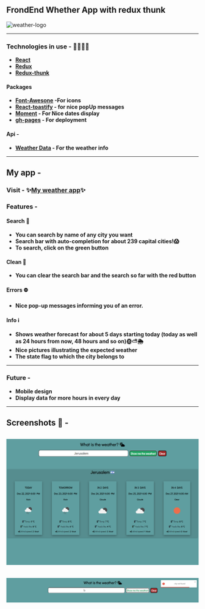 ## FrondEnd Whether App with redux thunk

<img alt="weather-logo" src="https://icons-for-free.com/iconfiles/png/512/fog+foggy+weather+icon-1320196634851598977.png" hight="100px" width="100px">

---

### Technologies in use - 👩‍💻👨‍💻

- **[React](https://reactjs.org/)**
- **[Redux](https://redux.js.org/)**
- **[Redux-thunk](https://github.com/reduxjs/redux-thunk)**

#### Packages

- **[Font-Awesone](https://fontawesome.com/) -For icons**
- **[React-toastify](https://fkhadra.github.io/react-toastify/introduction/) - for nice popUp messages**
- **[Moment](https://momentjs.com/) - For Nice dates display**
- **[gh-pages](https://github.com/gitname/react-gh-pages) - For deployment**

#### Api -

- **[Weather Data](https://openweathermap.org/forecast5) - For the weather info**

---

## My app -

### Visit - ✨[My weather app](https://ramabadash.github.io/Weather-App-/)✨

### Features -

#### Search 🔎

- **You can search by name of any city you want**
- **Search bar with auto-completion for about 239 capital cities!😱**
- **To search, click on the green button**

#### Clean 🧹

- **You can clear the search bar and the search so far with the red button**

#### Errors ⛔

- **Nice pop-up messages informing you of an error.**

#### Info ℹ

- **Shows weather forecast for about 5 days starting today (today as well as 24 hours from now, 48 hours and so on)🌞⛅🌦**
- **Nice pictures illustrating the expected weather**
- **The state flag to which the city belongs to**

---

### Future - 

- **Mobile design**
- **Display data for more hours in every day**

---

## Screenshots 📸 -

## <img src="./README-PICS/my-app.png">

## <img src="./README-PICS/error.png">
